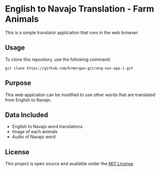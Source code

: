 # English to Navajo Translation - Farm Animals
This is a simple translator application that runs in the web browser. 
## Usage
To clone this repository, use the following command:

    git clone https://github.com/krmorgan-git/eng-nav-app-1.git

## Purpose
This web applciaton can be modified to use other words that are translated from English to Navajo.

## Data Included
- English to Navajo word translations
- Image of each animals
- Audio of Navajo word

## License
This project is open source and available under the [MIT License](https://mit-license.org/).
